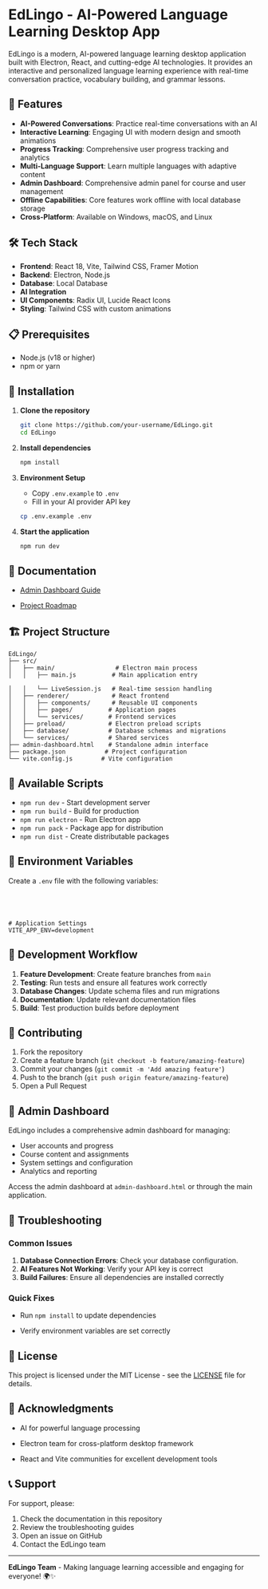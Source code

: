 # EdLingo - AI-Powered Language Learning Desktop App

EdLingo is a modern, AI-powered language learning desktop application built with Electron, React, and cutting-edge AI technologies. It provides an interactive and personalized language learning experience with real-time conversation practice, vocabulary building, and grammar lessons.

## 🚀 Features

- **AI-Powered Conversations**: Practice real-time conversations with an AI
- **Interactive Learning**: Engaging UI with modern design and smooth animations
- **Progress Tracking**: Comprehensive user progress tracking and analytics
- **Multi-Language Support**: Learn multiple languages with adaptive content
- **Admin Dashboard**: Comprehensive admin panel for course and user management
- **Offline Capabilities**: Core features work offline with local database storage
- **Cross-Platform**: Available on Windows, macOS, and Linux

## 🛠️ Tech Stack

- **Frontend**: React 18, Vite, Tailwind CSS, Framer Motion
- **Backend**: Electron, Node.js
- **Database**: Local Database
- **AI Integration**
- **UI Components**: Radix UI, Lucide React Icons
- **Styling**: Tailwind CSS with custom animations

## 📋 Prerequisites

- Node.js (v18 or higher)
- npm or yarn



## 🔧 Installation

1. **Clone the repository**
   ```bash
   git clone https://github.com/your-username/EdLingo.git
   cd EdLingo
   ```

2. **Install dependencies**
   ```bash
   npm install
   ```

3. **Environment Setup**
   - Copy `.env.example` to `.env`
   - Fill in your AI provider API key
   ```bash
   cp .env.example .env
   ```



5. **Start the application**
   ```bash
   npm run dev
   ```

## 📖 Documentation


- [Admin Dashboard Guide](./ADMIN_DASHBOARD_README.md)

- [Project Roadmap](./PROJECT_ROADMAP.md)

## 🏗️ Project Structure

```
EdLingo/
├── src/
│   ├── main/                 # Electron main process
│   │   ├── main.js          # Main application entry

│   │   └── LiveSession.js   # Real-time session handling
│   ├── renderer/            # React frontend
│   │   ├── components/      # Reusable UI components
│   │   ├── pages/          # Application pages
│   │   └── services/       # Frontend services
│   ├── preload/            # Electron preload scripts
│   ├── database/           # Database schemas and migrations
│   └── services/           # Shared services
├── admin-dashboard.html    # Standalone admin interface
├── package.json           # Project configuration
└── vite.config.js        # Vite configuration
```

## 🚦 Available Scripts

- `npm run dev` - Start development server
- `npm run build` - Build for production
- `npm run electron` - Run Electron app
- `npm run pack` - Package app for distribution
- `npm run dist` - Create distributable packages

## 🔐 Environment Variables

Create a `.env` file with the following variables:

```env




# Application Settings
VITE_APP_ENV=development
```

## 🎯 Development Workflow

1. **Feature Development**: Create feature branches from `main`
2. **Testing**: Run tests and ensure all features work correctly
3. **Database Changes**: Update schema files and run migrations
4. **Documentation**: Update relevant documentation files
5. **Build**: Test production builds before deployment

## 🤝 Contributing

1. Fork the repository
2. Create a feature branch (`git checkout -b feature/amazing-feature`)
3. Commit your changes (`git commit -m 'Add amazing feature'`)
4. Push to the branch (`git push origin feature/amazing-feature`)
5. Open a Pull Request

## 📱 Admin Dashboard

EdLingo includes a comprehensive admin dashboard for managing:

- User accounts and progress
- Course content and assignments
- System settings and configuration
- Analytics and reporting

Access the admin dashboard at `admin-dashboard.html` or through the main application.

## 🐛 Troubleshooting

### Common Issues

1. **Database Connection Errors**: Check your database configuration.
2. **AI Features Not Working**: Verify your API key is correct
3. **Build Failures**: Ensure all dependencies are installed correctly

### Quick Fixes

- Run `npm install` to update dependencies

- Verify environment variables are set correctly

## 📄 License

This project is licensed under the MIT License - see the [LICENSE](LICENSE) file for details.

## 🙏 Acknowledgments

- AI for powerful language processing

- Electron team for cross-platform desktop framework
- React and Vite communities for excellent development tools

## 📞 Support

For support, please:
1. Check the documentation in this repository
2. Review the troubleshooting guides
3. Open an issue on GitHub
4. Contact the EdLingo team

---

**EdLingo Team** - Making language learning accessible and engaging for everyone! 🌍✨
